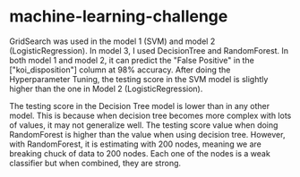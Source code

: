 # machine-learning-challenge

GridSearch was used in the model 1 (SVM) and model 2 (LogisticRegression). In model 3, I used DecisionTree and RandomForest. In both model 1 and model 2, it can predict the "False Positive" in the ["koi_disposition"] column at 98% accuracy. After doing the Hyperparameter Tuning, the testing score in the SVM model is slightly higher than the one in Model 2 (LogisticRegression). 

The testing score in the Decision Tree model is lower than in any other model. This is because when decision tree becomes more complex with lots of values, it may not generalize well.  The testing score value when doing RandomForest is higher than the value when using decision tree. However, with RandomForest, it is estimating with 200 nodes, meaning we are breaking chuck of data to 200 nodes. Each one of the nodes is a weak classifier but when combined, they are strong. 
